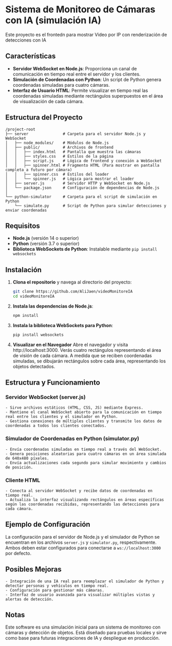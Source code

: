 # Sistema de Monitoreo de Cámaras con IA (simulación IA)

Este proyecto es el frontedn para mostrar Video por IP con renderización de detecciones con IA

## Características

- **Servidor WebSocket en Node.js**: Proporciona un canal de comunicación en tiempo real entre el servidor y los clientes.
- **Simulación de Coordenadas con Python**: Un script de Python genera coordenadas simuladas para cuatro cámaras.
- **Interfaz de Usuario HTML**: Permite visualizar en tiempo real las coordenadas simuladas mediante rectángulos superpuestos en el área de visualización de cada cámara.

## Estructura del Proyecto

```
/project-root
├── server               # Carpeta para el servidor Node.js y WebSocket
│   ├── node_modules/    # Módulos de Node.js
│   ├── public/          # Archivos de frontend
│   │   ├── index.html   # Pantalla que muestra las cámaras
│   │   ├── styles.css   # Estilos de la página
│   │   ├── script.js    # Lógica de frontend y conexión a WebSocket
│   │   ├── spinner.html # Fragmento HTML (Para mostrar en pantalla completa a futuro por cámara)
│   │   ├── spinner.css  # Estilos del loader
│   │   └── spinner.js   # Lógica para mostrar el loader
│   ├── server.js        # Servidor HTTP y WebSocket en Node.js
│   └── package.json     # Configuración de dependencias de Node.js
│
└── python-simulator     # Carpeta para el script de simulación en Python
    └── simulate.py      # Script de Python para simular detecciones y enviar coordenadas
```

## Requisitos

- **Node.js** (versión 14 o superior)
- **Python** (versión 3.7 o superior)
- **Biblioteca WebSockets de Python**: Instalable mediante `pip install websockets`

## Instalación

1. **Clona el repositorio** y navega al directorio del proyecto:

   ```bash
   git clone https://github.com/AliJaen/videoMonitoreIA
   cd videoMonitoreIA
   ```

2. **Instala las dependencias de Node.js**:

   ```bash
   npm install
   ```

3. **Instala la biblioteca WebSockets para Python**:

   ```bash
   pip install websockets
   ```

4. **Visualizar en el Navegador**
   Abre el navegador y visita http://localhost:3000. Verás cuatro rectángulos representando el área de visión de cada cámara. A medida que se reciben coordenadas simuladas, se dibujarán rectángulos sobre cada área, representando los objetos detectados.

## Estructura y Funcionamiento

### Servidor WebSocket (server.js)

    - Sirve archivos estáticos (HTML, CSS, JS) mediante Express.
    - Mantiene el canal WebSocket abierto para la comunicación en tiempo real entre los clientes y el simulador en Python.
    - Gestiona conexiones de múltiples clientes y transmite los datos de coordenadas a todos los clientes conectados.

### Simulador de Coordenadas en Python (simulator.py)

    - Envía coordenadas simuladas en tiempo real a través del WebSocket.
    - Genera posiciones aleatorias para cuatro cámaras en un área simulada de 640x480 píxeles.
    - Envía actualizaciones cada segundo para simular movimiento y cambios de posición.

### Cliente HTML

    - Conecta al servidor WebSocket y recibe datos de coordenadas en tiempo real.
    - Actualiza la interfaz visualizando rectángulos en áreas específicas según las coordenadas recibidas, representando las detecciones para cada cámara.

## Ejemplo de Configuración

La configuración para el servidor de Node.js y el simulador de Python se encuentran en los archivos `server.js` y `simulator.py`, respectivamente. Ambos deben estar configurados para conectarse a `ws://localhost:3000` por defecto.

## Posibles Mejoras

    - Integración de una IA real para reemplazar el simulador de Python y detectar personas y vehículos en tiempo real.
    - Configuración para gestionar más cámaras.
    - Interfaz de usuario avanzada para visualizar múltiples vistas y alertas de detección.

## Notas

Este software es una simulación inicial para un sistema de monitoreo con cámaras y detección de objetos. Está diseñado para pruebas locales y sirve como base para futuras integraciones de IA y despliegue en producción.
